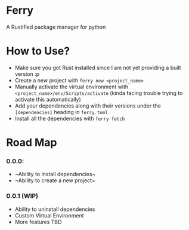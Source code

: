 # Ferry
A Rustified package manager for python

# How to Use?
- Make sure you got Rust installed since I am not yet providing a built version :p
- Create a new project with `ferry new <project_name>` 
- Manually activate the virtual environment with `<project_name>/env/Scripts/activate` (kinda facing trouble trying to activate this automatically)
- Add your dependencies along with their versions under the `[dependencies]` heading in `ferry.toml`
- Install all the dependencies with `ferry fetch`

# Road Map
### 0.0.0:
- ~Ability to install dependencies~
- ~Ability to create a new project~

### 0.0.1 (WIP)
- Ability to uninstall dependencies
- Custom Virtual Environment
- More features TBD

